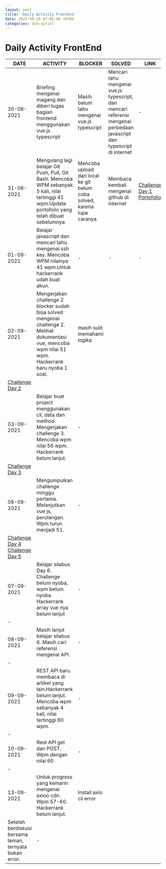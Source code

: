 ```yaml
---
layout: post
title: 'Daily Activity FrontEnd'
date: 2021-09-26 07:05:00 +0700
categories: dsm-sprint
---
```


# Daily Activity FrontEnd

| **DATE** | **ACTIVITY** | **BLOCKER** | **SOLVED** | **LINK** |
| --- | --- | --- | --- | --- |
| 30-08-2021 | Briefing mengenai magang dan diberi tugas bagian frontend menggunakan vue.js typescript | Masih belum tahu mengenai vue.js typescript | Mencari tahu mengenai vue.js typescript, dan mencari referensi mengenai perbedaan javascript dan typescript di internet | - |
| 31-08-2021 | Mengulang lagi belajar Git Push, Pull, Git Bash. Mencoba WPM sebanyak 5 kali, nilai tertinggi 41 wpm.Update portofolio yang telah dibuat sebelumnya | Mencoba upload dari local ke git belum coba solved, karena lupa caranya | Membaca kembali mengenai github di internet | [Challenge Day 1](https://github.com/Miraluthfi/Miraluthfi.github.io) [Portofolio](Miraluthfi.github.io)|
| 01-09-2021 | Belajar javascript dan mencari tahu mengenai ssh key. Mencoba WPM nilainya 41 wpm.Untuk hackerrank udah buat akun. | - | - | - |
| 02-09-2021 | Mengerjakan challenge 2 blocker sudah bisa solved mengenai challenge 2. Melihat dokumentasi vue, mencoba wpm nilai 51 wpm. Hackerrank baru nyoba 1 soal. | masih sulit memahami logika |
 | [Challenge Day 2](https://github.com/Miraluthfi/Challenge-Day2) |
| 03-09-2021 | Belajar buat project menggunakan cli, data dan method. Mengerjakan challenge 3. Mencoba wpm nilai 56 wpm. Hackerrank belum lanjut. | - |
 | [Challenge Day 3](https://github.com/Miraluthfi/Challenge-Day3) |
| 06-09-2021 | Mengumpulkan challenge minggu pertama. Melanjutkan vue js, perulangan. Wpm turun menjadi 51. | - |
 |[Challenge Day 4](https://github.com/Miraluthfi/Challenge-Day4) [Challenge Day 5](https://github.com/Miraluthfi/Challenge-Day5) |
| 07-09-2021 | Belajar silabus Day 6. Challenge belum nyoba, wpm belum nyoba. Hackerrank array vue nya belum lanjut | - |
 | - |
| 08-09-2021 | Masih lanjut belajar silabus 6. Masih cari referensi mengenai API. | - |
 | - |
| 09-09-2021 | REST API baru membaca di artikel yang lain.Hackerrank belum lanjut. Mencoba wpm sebanyak 4 kali, nilai tertinggi 60 wpm. | - |
 | - |
| 10-09-2021 | Rest API get dan POST. Wpm dengan nilai 60 | - |
 | - |
| 13-09-2021 | Untuk progress yang kemarin mengenai axioo cdn. Wpm 57-60. Hackerrank belum lanjut. | Install axio cli error
 | Setelah berdiskusi bersama teman, ternyata bukan error. | - |